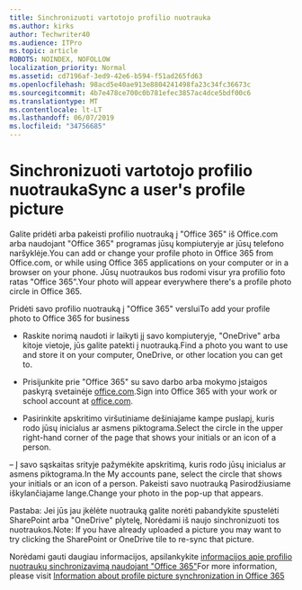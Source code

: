 ```yaml
---
title: Sinchronizuoti vartotojo profilio nuotrauka
ms.author: kirks
author: Techwriter40
ms.audience: ITPro
ms.topic: article
ROBOTS: NOINDEX, NOFOLLOW
localization_priority: Normal
ms.assetid: cd7196af-3ed9-42e6-b594-f51ad265fd63
ms.openlocfilehash: 98acd5e40ae913e8804241498fa23c34fc36673c
ms.sourcegitcommit: 4b7e478ce700c0b781efec3857ac4dce5bdf00c6
ms.translationtype: MT
ms.contentlocale: lt-LT
ms.lasthandoff: 06/07/2019
ms.locfileid: "34756685"
---
```

# <a name="sync-a-users-profile-picture"></a><span data-ttu-id="2bab3-102">Sinchronizuoti vartotojo profilio nuotrauka</span><span class="sxs-lookup"><span data-stu-id="2bab3-102">Sync a user's profile picture</span></span>

<span data-ttu-id="2bab3-103">Galite pridėti arba pakeisti profilio nuotrauką į "Office 365" iš Office.com arba naudojant "Office 365" programas jūsų kompiuteryje ar jūsų telefono naršyklėje.</span><span class="sxs-lookup"><span data-stu-id="2bab3-103">You can add or change your profile photo in Office 365 from Office.com, or while using Office 365 applications on your computer or in a browser on your phone.</span></span> <span data-ttu-id="2bab3-104">Jūsų nuotraukos bus rodomi visur yra profilio foto ratas "Office 365".</span><span class="sxs-lookup"><span data-stu-id="2bab3-104">Your photo will appear everywhere there's a profile photo circle in Office 365.</span></span>

<span data-ttu-id="2bab3-105">Pridėti savo profilio nuotrauką į "Office 365" verslui</span><span class="sxs-lookup"><span data-stu-id="2bab3-105">To add your profile photo to Office 365 for business</span></span>

- <span data-ttu-id="2bab3-106">Raskite norimą naudoti ir laikyti jį savo kompiuteryje, "OneDrive" arba kitoje vietoje, jūs galite patekti į nuotrauką.</span><span class="sxs-lookup"><span data-stu-id="2bab3-106">Find a photo you want to use and store it on your computer, OneDrive, or other location you can get to.</span></span>

- <span data-ttu-id="2bab3-107">Prisijunkite prie "Office 365" su savo darbo arba mokymo įstaigos paskyrą svetainėje [office.com](http://www.office.com).</span><span class="sxs-lookup"><span data-stu-id="2bab3-107">Sign into Office 365 with your work or school account at [office.com](http://www.office.com).</span></span>

- <span data-ttu-id="2bab3-108">Pasirinkite apskritimo viršutiniame dešiniajame kampe puslapį, kuris rodo jūsų inicialus ar asmens piktograma.</span><span class="sxs-lookup"><span data-stu-id="2bab3-108">Select the circle in the upper right-hand corner of the page that shows your initials or an icon of a person.</span></span>

<span data-ttu-id="2bab3-109">– Į savo sąskaitas srityje pažymėkite apskritimą, kuris rodo jūsų inicialus ar asmens piktograma.</span><span class="sxs-lookup"><span data-stu-id="2bab3-109">In the My accounts pane, select the circle that shows your initials or an icon of a person.</span></span> <span data-ttu-id="2bab3-110">Pakeisti savo nuotrauką Pasirodžiusiame iškylančiajame lange.</span><span class="sxs-lookup"><span data-stu-id="2bab3-110">Change your photo in the pop-up that appears.</span></span>

<span data-ttu-id="2bab3-111">Pastaba: Jei jūs jau įkėlėte nuotrauką galite norėti pabandykite spustelėti SharePoint arba "OneDrive" plytelę, Norėdami iš naujo sinchronizuoti tos nuotraukos.</span><span class="sxs-lookup"><span data-stu-id="2bab3-111">Note: If you have already uploaded a picture you may want to try clicking the SharePoint or OneDrive tile to re-sync that picture.</span></span>

<span data-ttu-id="2bab3-112">Norėdami gauti daugiau informacijos, apsilankykite [informacijos apie profilio nuotraukų sinchronizavimą naudojant "Office 365"](https://support.office.com/article/information-about-profile-picture-synchronization-in-office-365-20594d76-d054-4af4-a660-401133e3d48a?ui=en-US&amp;rs=en-US&amp;ad=US)</span><span class="sxs-lookup"><span data-stu-id="2bab3-112">For more information, please visit [Information about profile picture synchronization in Office 365](https://support.office.com/article/information-about-profile-picture-synchronization-in-office-365-20594d76-d054-4af4-a660-401133e3d48a?ui=en-US&amp;rs=en-US&amp;ad=US)</span></span>

